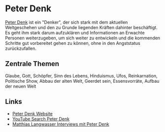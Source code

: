 # Peter Denk

[Peter Denk](http://krisenrat.info/) ist ein "Denker", der sich stark mit dem aktuellen Weltgeschehen und den zu Grunde liegenden Kräften dahinter beschäftigt. Es geht ihm stark darum aufzuklären und Informationen an Erwachte Personen weiterzugeben, um sich weiter zu entwickeln und die kommenden Schritte gut vorbereitet gehen zu können, ohne in den Angststatus zurückzufallen.

## Zentrale Themen
Glaube, Gott, Schöpfer, Sinn des Lebens, Hinduismus, Ufos, Reinkarnation, Politische Show, Abbau der alten Welt, Geerdet sein, Essensvorräte, Aufbau der neuen Welt

## Links
* [Peter Denk Website](http://krisenrat.info/)
* [YouTube Search Peter Denk](https://www.youtube.com/results?search_query=peter+denk)
* [Matthias Langwasser Interviews mit Peter Denk](https://www.youtube.com/@MatthiasLangwasserKanal)

